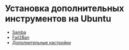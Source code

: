 Установка дополнительных инструментов на Ubuntu
===============================================

- [Samba](Samba.md)
- [Fail2Ban](Fail2Ban.md)
- [Дополнительные настройки](UbuntuIssues.md)

